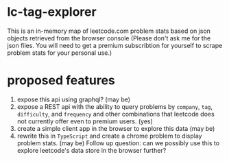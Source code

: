 # lc-tag-explorer

This is an in-memory map of leetcode.com problem stats based on json objects retrieved from the browser console (Please don't ask me for the json files. You will need to get a premium subscribtion for yourself to scrape problem stats for your personal use.) 

# proposed features
1. expose this api using graphql? (may be) 
2. expose a REST api with the ability to query problems by `company`, `tag`, `difficulty`, and `frequency` and other combinations that leetcode does not currently offer even to premium users. (yes)
3. create a simple client app in the browser to explore this data (may be)
4. rewrite this in `TypeScript` and create a chrome problem to display problem stats. (may be) Follow up question: can we possibly use this to explore leetcode's data store in the browser further?


